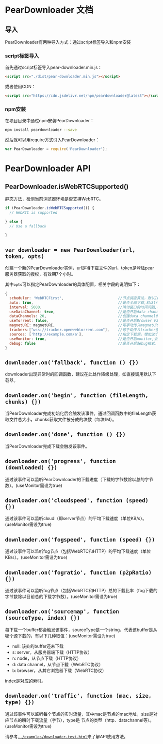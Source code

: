 # PearDownloader 文档

## 导入
PearDownloader有两种导入方式：通过script标签导入和npm安装

### script标签导入
首先通过script标签导入pear-downloader.min.js：
```html
<script src="./dist/pear-downloader.min.js"></script>
```
或者使用CDN：
```html
<script src="https://cdn.jsdelivr.net/npm/peardownloader@latest"></script>
```

### npm安装
在项目目录中通过npm安装PearDownloader：
```bash
npm install peardownloader --save
```
然后就可以用require方式引入PearDownloader：
```js
var PearDownloader = require('PearDownloader');
```

# PearDownloader API

## PearDownloader.isWebRTCSupported()

静态方法，检测当前浏览器环境是否支持WebRTC。
```js
if (PearDownloader.isWebRTCSupported()) {
  // WebRTC is supported
  
} else {
  // Use a fallback
  
}
```

## `var downloader = new PearDownloader(url, token, opts)`

创建一个新的PearDownloader实例，url是待下载文件的url，token是登陆pear服务器获取的授权，有效期7个小时。

其中`opts`可以指定PearDownloader的具体配置，相关字段的说明如下：

```js
{
  scheduler: 'WebRTCFirst',                         //节点调度算法，默认IdleFirst，其它内置调度算法有“WebRTCFirst“和”CloudFirst”
  auto: true,                                       //是否全部下载,默认true
  interval: 5000,                                   //滑动窗口的时间间隔,单位毫秒,默认10s
  useDataChannel: true,                             //是否开启data channel,默认true
  dataChannels: 20,                                 //创建data channel的最大数量,默认20
  useTorrent: false,                                //是否开启Browser P2P(基于Webtorrent)，默认true
  magnetURI: magnetURI,                             //可手动传入magnetURI，需先将useTorrent设为true
  trackers:["wss://tracker.openwebtorrent.com"],    //可手动传入tracker服务器，需先将useTorrent设为true
  sources: ['http://example.com/a'],                //指定下载源，增加这个字段后PearDownloader不会再向后台请求节点，建议下载源多于5个以保证流畅播放
  useMonitor: true,                                 //是否开启monitor,会稍微影响性能,默认false
  debug: false                                      //是否开启debug模式，开启后可以在console中查看log，默认false
}
```

## `downloader.on('fallback', function () {})`

downloader出现异常时的回调函数，建议在此处作降级处理，如直接调用默认下载器。

## `downloader.on('begin', function (fileLength, chunks) {})`

当PearDownloader完成初始化后会触发该事件，通过回调函数中的fileLength获取文件总大小，chunks获取文件被分成的块数（每块1M）。

## `downloader.on('done', function () {})`

当PearDownloader完成下载会触发该事件。

## `downloader.on('progress', function (downloaded) {})`

通过该事件可以监听PearDownloader的下载进度（下载的字节数除以总的字节数）。(useMonitor需设为true)

## `downloader.on('cloudspeed', function (speed) {})`

通过该事件可以监听cloud（即server节点）的平均下载速度（单位KB/s）。(useMonitor需设为true)

## `downloader.on('fogspeed', function (speed) {})`

通过该事件可以监听fog节点（包括WebRTC和HTTP）的平均下载速度（单位KB/s）。(useMonitor需设为true)

## `downloader.on('fogratio', function (p2pRatio) {})`

通过该事件可以监听fog节点（包括WebRTC和HTTP）总的下载比率（fog下载的字节数除以目前总的下载字节数）。(useMonitor需设为true)

## `downloader.on('sourcemap', function (sourceType, index) {})`

每下载一个buffer都会触发该事件，sourceType是一个string，代表该buffer是从哪个源下载的，有以下几种取值：(useMonitor需设为true)<br/>
* null: 该处的buffer还未下载<br/>
* s: server，从服务器端下载（HTTP协议）<br/>
* n: node，从节点下载（HTTP协议）<br/>
* d: data channel，从节点下载（WebRTC协议）<br/>
* b: browser，从其它浏览器下载（WebRTC协议）<br/>

index是对应的索引。

## `downloader.on('traffic', function (mac, size, type) {})`
通过该事件可以监听每个节点的实时流量，其中mac是节点的mac地址，size是对应节点的瞬时下载流量（字节），type是
节点的类型（http、datachannel等）。(useMonitor需设为true)

请参考[`../examples/downloader-test.html`](/examples/downloader-test.html)来了解API使用方法。
